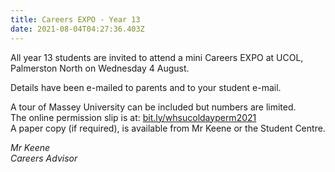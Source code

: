 ```yaml
---
title: Careers EXPO - Year 13
date: 2021-08-04T04:27:36.403Z
---
```

All year 13 students are invited to attend a mini Careers EXPO at UCOL, Palmerston North on Wednesday 4 August. 

Details have been e-mailed to parents and to your student e-mail.

A tour of Massey University can be included but numbers are limited.  
The online permission slip is at: [bit.ly/whsucoldayperm2021](https://docs.google.com/forms/d/e/1FAIpQLSdxxNGbfiMf2UJ9dozQBJgLsj5IfhCoJflWLGrBJXaIrD2EVg/viewform)  
A paper copy (if required), is available from Mr Keene or the Student Centre.

*Mr Keene  
Careers Advisor*
